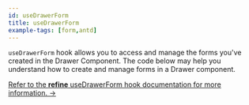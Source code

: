 ```yaml
---
id: useDrawerForm
title: useDrawerForm
example-tags: [form,antd]
---
```


`useDrawerForm` hook allows you to access and manage the forms you've created in the Drawer Component. The code below may help you understand how to create and manage forms in a Drawer component.

[Refer to the **refine** useDrawerForm hook documentation for more information. →](/docs/api-reference/antd/hooks/form/useDrawerForm/)

<StackblitzExample path="form-antd-use-drawer-form" />
